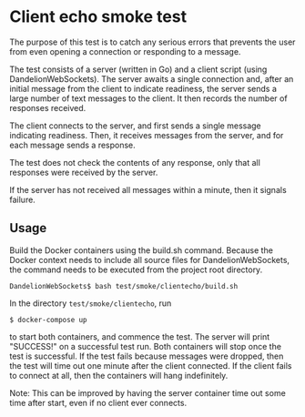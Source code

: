Client echo smoke test
======================
The purpose of this test is to catch any serious errors that prevents the user from even
opening a connection or responding to a message.

The test consists of a server (written in Go) and a client script (using DandelionWebSockets).
The server awaits a single connection and, after an initial message from the client to
indicate readiness, the server sends a large number of text messages to the client. It then
records the number of responses received.

The client connects to the server, and first sends a single message indicating readiness.
Then, it receives messages from the server, and for each message sends a response.

The test does not check the contents of any response, only that all responses were received
by the server.

If the server has not received all messages within a minute, then it signals failure.

Usage
-----
Build the Docker containers using the build.sh command. Because the Docker context needs to include
all source files for DandelionWebSockets, the command needs to be executed from the project root
directory.

    DandelionWebSockets$ bash test/smoke/clientecho/build.sh

In the directory `test/smoke/clientecho`, run

    $ docker-compose up

to start both containers, and commence the test. The server will print "SUCCESS!" on a successful
test run. Both containers will stop once the test is successful. If the test fails because messages
were dropped, then the test will time out one minute after the client connected. If the client fails
to connect at all, then the containers will hang indefinitely.

Note: This can be improved by having the server container time out some time after start, even if
no client ever connects.

